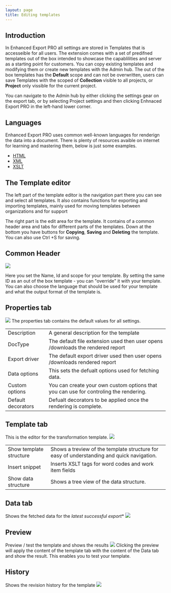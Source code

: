```yaml
---
layout: page
title: Editing templates
---
```


## Introduction
In Enhanced Export PRO all settings are stored in Templates that is accesseible for all users.
The extension comes with a set of predifned templates out of the box intended to showcase the capablilities and server as a starting point for customers. 
You can copy existing templates and modifying them or create new templates with the Admin hub.
The out of the box templates has the **Default** scope and can not be overwritten, users can save Templates with the scoped of **Collection** visible to all projects, or **Project** only vissible for the current project. 

You can navigate to the Admin hub by either clicking the settings gear on the export tab, or by selecting Project settings and then clicking Enhnaced Export PRO in the left-hand lower corner.

## Languages 
Enhanced Export PRO uses common well-known languages for renderign the data into a document. There is plenty of resources avaible on internet for learning and mastering them, below is just some examples. 
* [HTML](https://www.w3schools.com/html)
* [XML](https://www.w3schools.com/xml)
* [XSLT](https://www.w3schools.com/xml/xsl_intro.asp)




## The Template editor 
The left part of the template editor is the navigation part there you can see and select all templates. 
It also contains functions for exporting and importing templates, mainly used for moving templates between organizations and for support

The right part is the edit area for the template. It contains of a common header area and tabs for different parts of the templates. Down at the bottom you have buttons for **Copying**, **Saving** and **Deleting** the template.  You can also use Ctrl +S for saving.

## Common Header 
<img src="./img/templateEditTop.png" /> 

Here you set the Name, Id and scope for your template. By setting the same ID as an out of the box template - you can "override" it with your template. 
You can also choose the language that should be used for your template and what the output format of the template is. 

## Properties tab
<img src="./img/templateEditProperties.png" /> 
The properties tab contains the default values for all settings. 

|   |   |
|---|---|
| Description | A general description for the template   |
| DocType | The default file extension used then user opens /downloads the rendered report |
| Export driver | The default export driver used then user opens /downloads rendered report |
| Data options | This sets the defualt options used for fetching data.  |
| Custom options | You can create your own custom options that you can use for controling the rendering. |
| Default decorators| Defualt decorators to be applied once the rendering is complete.  |

## Template tab
This is the editor for the transformation template. 
<img src="./img/templateEditTemplate.png" /> 

|   |   |
|---|---|
| Show template structure | Shows a treview of the template structure for easy of understanding and quick navigation. |
| Insert snippet | Inserts XSLT tags for word codes and work item fields   |
| Show data structure| Shows a tree view of the data structure. |

## Data tab
Shows the fetched data for the *latest successful export**
<img src="./img/templateEditDataTab.png" /> 

## Preview
Preview / test the template and shows the results 
<img src="./img/templateEditPreviewTab.png" /> 
Clicking the preview will apply the content of the template tab with the content of the Data tab and show the result. This enables you to test your template. 

## History 
Shows the revision history for the template 
<img src="./img/templateEditHistoryTab.png" /> 




